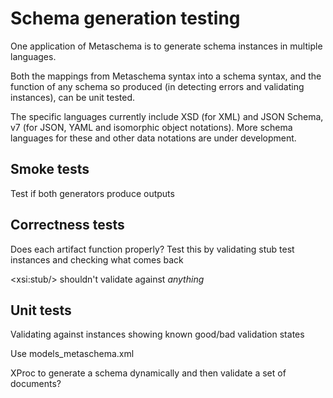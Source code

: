 # Schema generation testing

One application of Metaschema is to generate schema instances in multiple languages.

Both the mappings from Metaschema syntax into a schema syntax, and the function of any schema so produced (in detecting errors and validating instances), can be unit tested.

The specific languages currently include XSD (for XML) and JSON Schema, v7 (for JSON, YAML and isomorphic object notations). More schema languages for these and other data notations are under development.

## Smoke tests

Test if both generators produce outputs

## Correctness tests

Does each artifact function properly?
Test this by validating stub test instances and checking what comes back

\<xsi:stub/> shouldn't validate against *anything*

## Unit tests

Validating against instances showing known good/bad validation states

Use models_metaschema.xml

XProc to generate a schema dynamically and then validate a set of documents?

